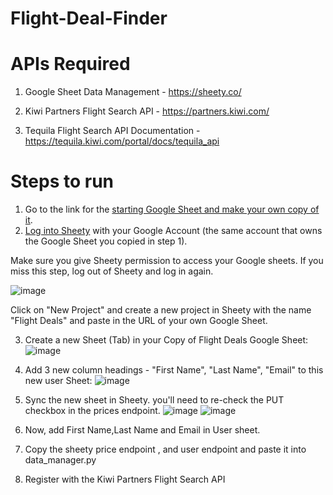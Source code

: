 # Flight-Deal-Finder

# APIs Required

1. Google Sheet Data Management - https://sheety.co/
	
2. Kiwi Partners Flight Search API -  https://partners.kiwi.com/

3. Tequila Flight Search API Documentation - https://tequila.kiwi.com/portal/docs/tequila_api
	
# Steps to run
1. Go to the link for the [starting Google Sheet and make your own copy of it](https://docs.google.com/spreadsheets/d/1YMK-kYDYwuiGZoawQy7zyDjEIU9u8oggCV4H2M9j7os/edit?usp=sharing).
2. [ Log into Sheety](https://sheety.co/) with your Google Account (the same account that owns the Google Sheet you copied in step 1).

Make sure you give Sheety permission to access your Google sheets. If you miss this step, log out of Sheety and log in again.

![image](https://user-images.githubusercontent.com/126648429/222382456-82ea93d9-c1b5-4b19-a5cb-8216fb6fa049.png)

Click on "New Project" and create a new project in Sheety with the name "Flight Deals" and paste in the URL of your own Google Sheet.  
	
3.  Create a new Sheet (Tab) in your Copy of Flight Deals Google Sheet:
![image](https://user-images.githubusercontent.com/126648429/222386641-fc155e45-36ec-4f58-9097-9e5b0884a09f.png)

4. Add 3 new column headings - "First Name", "Last Name", "Email" to this new user Sheet:
![image](https://user-images.githubusercontent.com/126648429/222386872-53de69b5-a7f4-4bba-9c0a-4688d5d2d045.png)

5. Sync the new sheet in Sheety. you'll need to re-check the PUT checkbox in the prices endpoint.
![image](https://user-images.githubusercontent.com/126648429/222387555-1a370b48-d763-470b-9b5f-0e54c6580159.png)
![image](https://user-images.githubusercontent.com/126648429/222387757-73db374c-f8b2-4496-91eb-9244de36d4d1.png)

6. Now, add First Name,Last Name and Email in User sheet.
7. Copy the sheety price endpoint , and user endpoint and paste it into data_manager.py
8. Register with the Kiwi Partners Flight Search API
